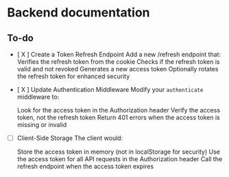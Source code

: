 # Backend documentation


## To-do
- [ X ]  Create a Token Refresh Endpoint
	Add a new /refresh endpoint that:
	Verifies the refresh token from the cookie
	Checks if the refresh token is valid and not revoked
	Generates a new access token
	Optionally rotates the refresh token for enhanced security

- [ X ] Update Authentication Middleware
	Modify your `authenticate` middleware to:

	Look for the access token in the Authorization header
	Verify the access token, not the refresh token
	Return 401 errors when the access token is missing or invalid

- [ ] Client-Side Storage
	The client would:

	Store the access token in memory (not in localStorage for security)
	Use the access token for all API requests in the Authorization header
	Call the refresh endpoint when the access token expires